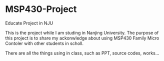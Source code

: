 # MSP430-Project
Educate Project in NJU

This is the project while I am studing in Nanjing University.
The purpose of this project is to share my ackonwledge about using MSP430 Family Micro Contoler with other students in scholl.

There are all the things using in class, such as PPT, source codes, works...
